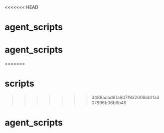 <<<<<<< HEAD
# agent_scripts
# agent_scripts
=======
# scripts
>>>>>>> 3488acbd91a907f932008bb11a307896b06b6b49
# agent_scripts
